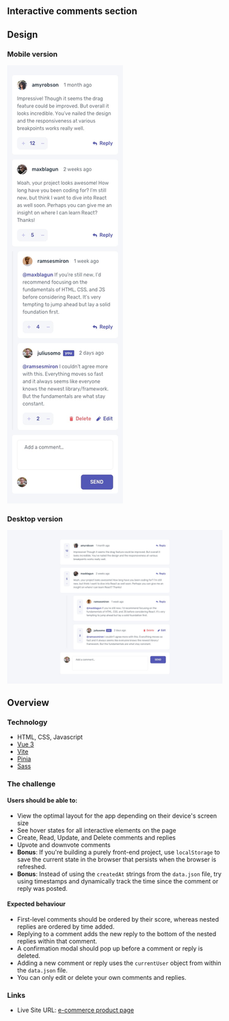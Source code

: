 ## Interactive comments section

## Design

### Mobile version

![Mobile Design preview](/design/mobile-design.jpg)

### Desktop version

![Desktop Design preview](/design/desktop-design.jpg)

## Overview

### Technology

- HTML, CSS, Javascript
- [Vue 3](https://vuejs.org/)
- [Vite](https://vitejs.dev/)
- [Pinia](https://pinia.vuejs.org/)
- [Sass](https://sass-lang.com/)

### The challenge

#### Users should be able to:

- View the optimal layout for the app depending on their device's screen size
- See hover states for all interactive elements on the page
- Create, Read, Update, and Delete comments and replies
- Upvote and downvote comments
- **Bonus**: If you're building a purely front-end project, use `localStorage` to save the current state in the browser that persists when the browser is refreshed.
- **Bonus**: Instead of using the `createdAt` strings from the `data.json` file, try using timestamps and dynamically track the time since the comment or reply was posted.

#### Expected behaviour

- First-level comments should be ordered by their score, whereas nested replies are ordered by time added.
- Replying to a comment adds the new reply to the bottom of the nested replies within that comment.
- A confirmation modal should pop up before a comment or reply is deleted.
- Adding a new comment or reply uses the `currentUser` object from within the `data.json` file.
- You can only edit or delete your own comments and replies.

### Links

- Live Site URL: [e-commerce product page](https://interactive-comments-section-green.vercel.app/)
